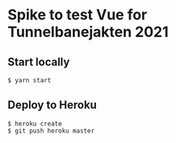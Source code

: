 # Spike to test Vue for Tunnelbanejakten 2021

## Start locally

    $ yarn start

## Deploy to Heroku

    $ heroku create
    $ git push heroku master
